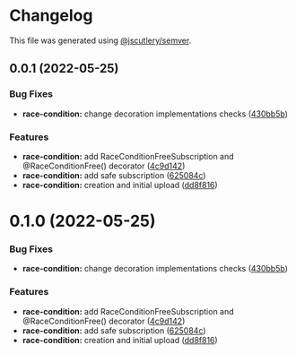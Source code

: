 # Changelog

This file was generated using [@jscutlery/semver](https://github.com/jscutlery/semver).

## 0.0.1 (2022-05-25)


### Bug Fixes

* **race-condition:** change decoration implementations checks ([430bb5b](https://github.com/RicardoJBarrios/kuoki/commit/430bb5b0b7a2d8814325e049c287f352c25d1f3a))


### Features

* **race-condition:** add RaceConditionFreeSubscription and @RaceConditionFree() decorator ([4c9d142](https://github.com/RicardoJBarrios/kuoki/commit/4c9d1425ffafb478b59657b8d7d4d942754d3a4c))
* **race-condition:** add safe subscription ([625084c](https://github.com/RicardoJBarrios/kuoki/commit/625084c2de920c2daedb48a0c627e93604dc6813))
* **race-condition:** creation and initial upload ([dd8f816](https://github.com/RicardoJBarrios/kuoki/commit/dd8f81653f28f0ff7110e447f092fa48b31a57ba))



# 0.1.0 (2022-05-25)


### Bug Fixes

* **race-condition:** change decoration implementations checks ([430bb5b](https://github.com/RicardoJBarrios/kuoki/commit/430bb5b0b7a2d8814325e049c287f352c25d1f3a))


### Features

* **race-condition:** add RaceConditionFreeSubscription and @RaceConditionFree() decorator ([4c9d142](https://github.com/RicardoJBarrios/kuoki/commit/4c9d1425ffafb478b59657b8d7d4d942754d3a4c))
* **race-condition:** add safe subscription ([625084c](https://github.com/RicardoJBarrios/kuoki/commit/625084c2de920c2daedb48a0c627e93604dc6813))
* **race-condition:** creation and initial upload ([dd8f816](https://github.com/RicardoJBarrios/kuoki/commit/dd8f81653f28f0ff7110e447f092fa48b31a57ba))
